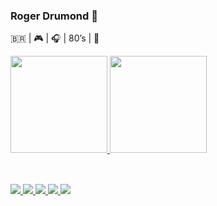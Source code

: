 ### Roger Drumond 👋
🇧🇷 | 🎮  | 🎧 | 80’s | 



<!--
**venomroger/venomroger** is a ✨ _special_ ✨ repository because its `README.md` (this file) appears on your GitHub profile.

Here are some ideas to get you started:

- 🔭 I’m currently working on ...
- 🌱 I’m currently learning ...
- 👯 I’m looking to collaborate on ...
- 🤔 I’m looking for help with ...
- 💬 Ask me about ...
- 📫 How to reach me: ...
- 😄 Pronouns: ...
- ⚡ Fun fact: ...
-->

<div>
  <a href= "https://github.com/venomroger">
  <img height="155em" src="https://github-readme-stats.vercel.app/api?username=venomroger&show_icons=true&theme=highcontrast&include_all_commits=true&count_private=true"/>  
  <img height="155em" src= "https://github-readme-stats.vercel.app/api/top-langs/?username=venomroger&layout=compact%langs_count=16&theme=highcontrast"/>  
</div>  

  
##
  
<div>
    <a href="https://www.instagram.com/venomroger/"><br>
  <img src="https://img.shields.io/badge/Instagram-E4405F?style=for-the-badge&logo=instagram&logoColor=white"/>
</a>
<a href="https://www.linkedin.com/in/drumondroger/">
  <img src="https://img.shields.io/badge/LinkedIn-0077B5?style=for-the-badge&logo=linkedin&logoColor=white"/>
</a>
<a href="https://open.spotify.com/user/225ftlajwacbj5xxgj26cmktq?si=7fb5b1281fd44229">
  <img src="https://img.shields.io/badge/Spotify-1ED760?&style=for-the-badge&logo=spotify&logoColor=white"/>
  </a>
<a href="https://psnprofiles.com/venomroger">
  <img src="https://img.shields.io/badge/PlayStation-003791?style=for-the-badge&logo=playstation&logoColor=white"/>
  </a>
  <a href="https://twitter.com/drumondroger">
  <img src="https://img.shields.io/badge/Twitter-1DA1F2?style=for-the-badge&logo=twitter&logoColor=white"/>
  </a>

</div>
